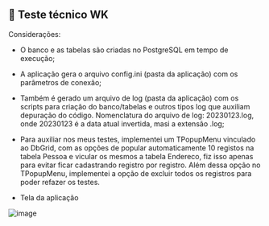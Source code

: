 ## 🎯 Teste técnico WK 

Considerações:

* O banco e as tabelas são criadas no PostgreSQL em tempo de execução;
* A aplicação gera o arquivo config.ini (pasta da aplicação) com os parâmetros de conexão;
* Também é gerado um arquivo de log (pasta da aplicação) com os scripts para criação do banco/tabelas e outros tipos log que auxiliam depuração do código. 
  Nomenclatura do arquivo de log: 20230123.log, onde 20230123 é a data atual invertida, masi a extensão .log;
  
* Para auxiliar nos meus testes, implementei um TPopupMenu vinculado ao DbGrid, com as opções de popular automaticamente 10 registos na tabela Pessoa
e vicular os mesmos a tabela Endereco, fiz isso apenas para evitar ficar cadastrando registro por registro.
Além dessa opção no TPopupMenu, implementei a opção de excluir todos os registros para poder refazer os testes.

* Tela da aplicação

![image](https://user-images.githubusercontent.com/5474103/214058370-a233dd42-d1ab-4be1-806f-faa245168d5e.png)
